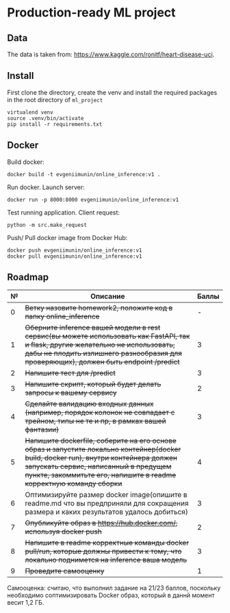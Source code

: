 # Production-ready ML project

## Data
The data is taken from: https://www.kaggle.com/ronitf/heart-disease-uci.

## Install
First clone the directory, create the venv and install the required packages in the root directory of `ml_project`
```
virtualend venv
source .venv/bin/activate
pip install -r requirements.txt
```

## Docker
Build docker:
```
docker build -t evgeniimunin/online_inference:v1 .
```

Run docker. Launch server:
```
docker run -p 8000:8000 evgeniimunin/online_inference:v1
```

Test running application. Client request:
```
python -m src.make_request
```

Push/ Pull docker image from Docker Hub:
```
docker push evgeniimunin/online_inference:v1
docker pull evgeniimunin/online_inference:v1
```

## Roadmap
№ | Описание | Баллы
--- | --- | ---
0 | ~~Ветку назовите homework2, положите код в папку online_inference~~ | -
1 | ~~Оберните inference вашей модели в rest сервис(вы можете использовать как FastAPI, так и flask, другие желательно не использовать, дабы не плодить излишнего разнообразия для проверяющих), должен быть endpoint /predict~~ | 3
2 | ~~Напишите тест для /predict~~ | 3
3 | ~~Напишите скрипт, который будет делать запросы к вашему сервису~~ | 2
4 | ~~Сделайте валидацию входных данных (например, порядок колонок не совпадает с трейном, типы не те и пр, в рамках вашей фантазии)~~ | 3
5 | ~~Напишите dockerfile, соберите на его основе образ и запустите локально контейнер(docker build, docker run), внутри контейнера должен запускать сервис, написанный в предущем пункте, закоммитьте его, напишите в readme корректную команду сборки~~ | 4
6 | Оптимизируйте размер docker image(опишите в readme.md что вы предприняли для сокращения размера и каких результатов удалось добиться) | 3
7 | ~~Опубликуйте образ в https://hub.docker.com/, используя docker push~~ | 2
8 | ~~Напишите в readme корректные команды docker pull/run, которые должны привести к тому, что локально поднимется на inference ваша модель~~ | 3
9 | ~~Проведите самооценку~~ | 1

Самооценка: считаю, что выполнил задание на 21/23 баллов, поскольку необходимо соптимизировать Docker образ, который в даннй момент весит 1,2 ГБ.



